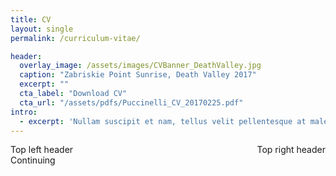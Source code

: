 ```yaml
---
title: CV
layout: single
permalink: /curriculum-vitae/

header:
  overlay_image: /assets/images/CVBanner_DeathValley.jpg
  caption: "Zabriskie Point Sunrise, Death Valley 2017"  
  excerpt: ""
  cta_label: "Download CV"
  cta_url: "/assets/pdfs/Puccinelli_CV_20170225.pdf"
intro:
  - excerpt: 'Nullam suscipit et nam, tellus velit pellentesque at malesuada, enim eaque. Quis nulla, netus tempor in diam gravida tincidunt, *proin faucibus* voluptate felis id sollicitudin. Centered with `type="center"`'
---
```


<div id="expand-box">
<div id="expand-box-header">
  <span style="float: left;">Top left header</span>
  <span style="float: right;">Top right header</span>
</div>
<div id="expand_box_sub_header"></div>
</div>
<br>
Continuing
